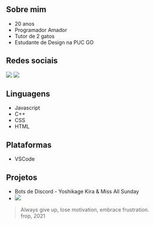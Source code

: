 ## Sobre mim

- 20 anos
- Programador Amador
- Tutor de 2 gatos
- Estudante de Design na PUC GO

## Redes sociais
[![](https://img.shields.io/badge/Instagram-696969?style=for-the-badge&logo=instagram&logoColor=black)](https://www.instagram.com/eusoufrop/) 
[![](https://img.shields.io/badge/Discord-696969?style=for-the-badge&logo=discord&logoColor=black)](https://discord.com/invite/RqxP8ykRJf)

## Linguagens
- Javascript
- C++
- CSS
- HTML

## Plataformas
- VSCode

## Projetos
- Bots de Discord - Yoshikage Kira & Miss All Sunday<br>
- [![](https://img.shields.io/badge/website-696969?style=for-the-badge&logo=Firefox-Browser&logoColor=black)](https://frop.info)


> Always give up, lose motivation, embrace frustration.  
> frop, 2021
